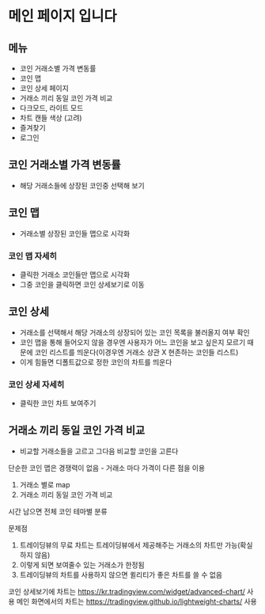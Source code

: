 # 메인 페이지 입니다

## 메뉴
- 코인 거래소별 가격 변동률
- 코인 맵
- 코인 상세 페이지
- 거래소 끼리 동일 코인 가격 비교
- 다크모드, 라이트 모드
- 차트 캔들 색상 (고려)
- 즐겨찾기
- 로그인

## 코인 거래소별 가격 변동률
- 해당 거래소들에 상장된 코인중 선택해 보기

## 코인 맵
- 거래소별 상장된 코인들 맵으로 시각화

### 코인 맵 자세히
- 클릭한 거래소 코인들만 맵으로 시각화
- 그중 코인을 클릭하면 코인 상세보기로 이동

## 코인 상세
- 거래소를 선택해서 해당 거래소의 상장되어 있는 코인 목록을 불러올지 여부 확인
- 코인 맵을 통해 들어오지 않을 경우엔 사용자가 어느 코인을 보고 싶은지 모르기 때문에 코인 리스트를 띄운다(이경우엔 거래소 상관 X 현존하는 코인들 리스트)
- 이게 힘들면 디폴트값으로 정한 코인의 차트를 띄운다

### 코인 상세 자세히
- 클릭한 코인 차트 보여주기

## 거래소 끼리 동일 코인 가격 비교
- 비교할 거래소들을 고르고 그다음 비교할 코인을 고른다







단순한 코인 맵은 경쟁력이 없음 - 거래소 마다 가격이 다른 점을 이용

1.  거래소 별로 map
2.  거래소 끼리 동일 코인 가격 비교

시간 남으면 전체 코인 테마별 분류

문제점

1.  트레이딩뷰의 무료 차트는 트레이딩뷰에서 제공해주는 거래소의 차트만 가능(확실하지 않음)
2.  이렇게 되면 보여줄수 있는 거래소가 한정됨
3.  트레이딩뷰의 차트를 사용하지 않으면 퀼리티가 좋은 차트를 쓸 수 없음

코인 상세보기에 차트는 https://kr.tradingview.com/widget/advanced-chart/ 사용
메인 화면에서의 차트는 https://tradingview.github.io/lightweight-charts/ 사용

